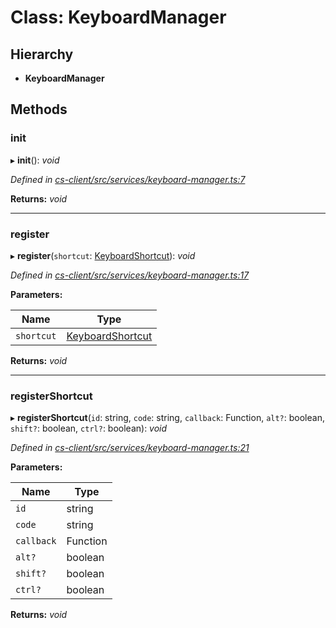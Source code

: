 # Class: KeyboardManager

## Hierarchy

* **KeyboardManager**

## Methods

###  init

▸ **init**(): *void*

*Defined in [cs-client/src/services/keyboard-manager.ts:7](https://github.com/RichardHovenkamp/csnext/blob/d817caa/packages/cs-client/src/services/keyboard-manager.ts#L7)*

**Returns:** *void*

___

###  register

▸ **register**(`shortcut`: [KeyboardShortcut](_cs_core_src_utils_keyboard_shortcut_.keyboardshortcut.md)): *void*

*Defined in [cs-client/src/services/keyboard-manager.ts:17](https://github.com/RichardHovenkamp/csnext/blob/d817caa/packages/cs-client/src/services/keyboard-manager.ts#L17)*

**Parameters:**

Name | Type |
------ | ------ |
`shortcut` | [KeyboardShortcut](_cs_core_src_utils_keyboard_shortcut_.keyboardshortcut.md) |

**Returns:** *void*

___

###  registerShortcut

▸ **registerShortcut**(`id`: string, `code`: string, `callback`: Function, `alt?`: boolean, `shift?`: boolean, `ctrl?`: boolean): *void*

*Defined in [cs-client/src/services/keyboard-manager.ts:21](https://github.com/RichardHovenkamp/csnext/blob/d817caa/packages/cs-client/src/services/keyboard-manager.ts#L21)*

**Parameters:**

Name | Type |
------ | ------ |
`id` | string |
`code` | string |
`callback` | Function |
`alt?` | boolean |
`shift?` | boolean |
`ctrl?` | boolean |

**Returns:** *void*
